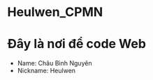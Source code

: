 # Heulwen_CPMN

<body>
    <div>
        <h1>Đây là nơi để code Web</h1>
        <ul>
            <li>Name: Châu Bình Nguyên</li>
            <li>Nickname: Heulwen</li>
        </ul>
    </div>
</body>
